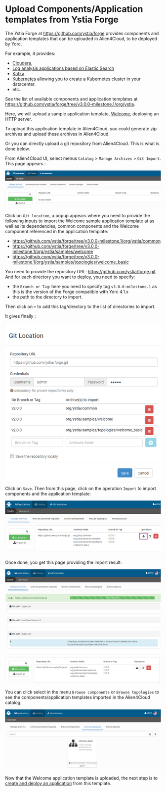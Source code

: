 # Upload Components/Application templates from Ystia Forge

The Ystia Forge at <https://github.com/ystia/forge> provides components and application
templates that can be uploaded in Alien4Cloud, to be deployed by Yorc.

For example, it provides:

* [Cloudera](https://github.com/ystia/forge/tree/v3.0.0-milestone.1/org/ystia/cloudera),
* [Log analysis applications based on Elastic Search](https://github.com/ystia/forge/tree/v3.0.0-milestone.1/org/ystia#topologies-for-log-analysis-based-on-elastic-stack)
* [Kafka](https://github.com/ystia/forge/tree/v3.0.0-milestone.1/org/ystia/kafka)
* [Kubernetes](https://github.com/ystia/forge/tree/v3.0.0-milestone.1/org/ystia/kubernetes)
    allowing you to create a Kubernetes cluster in your datacenter.
* etc...

See the list of available components and application templates at <https://github.com/ystia/forge/tree/v3.0.0-milestone.1/org/ystia>.

Here, we will upload a sample application template, [Welcome](https://github.com/ystia/forge/tree/v3.0.0-milestone.1/org/ystia/samples/topologies/welcome_basic),
deploying an HTTP server.

To upload this application template in Alien4Cloud, you could generate zip archives
and upload these archives in Alien4Cloud.

Or you can directly upload a git repository from Alien4Cloud. This is what is done below.

From Alien4Cloud UI, select menus `Catalog` > `Manage Archives` > `Git Import`.
This page appears :

![Alien4Cloud Catalog Manage Archives](../images/a4cManageArchives.png)

Click on `Git location`, a popup appears where you need to provide the following
inputs to import the Welcome sample application template at as well as its dependencies,
common components and the Welcome component referenced in the application template:

* <https://github.com/ystia/forge/tree/v3.0.0-milestone.1/org/ystia/common>
* <https://github.com/ystia/forge/tree/v3.0.0-milestone.1/org/ystia/samples/welcome>
* <https://github.com/ystia/forge/tree/v3.0.0-milestone.1/org/ystia/samples/topologies/welcome_basic>

You need to provide the repository URL: <https://github.com/ystia/forge.git>.
And for each directory you want to deploy, you need to specify:

* the `Branch or Tag`: here you need to specify tag `v3.0.0-milestone.1` as this is the version of the Forge compatible with Yorc 4.1.x
* the path to the directory to import.

Then click on `+` to add this tag/directory to the list of directories to import.

It gives finally :

![Alien4Cloud Catalog Git Location](../images/a4cGitLocation.png)

Click on `Save`. Then from this page, click on the operation  `Import` to import
components and the application template:

![Alien4Cloud Catalog Git Import](../images/a4cGitImport.png)

Once done, you get this page providing the import result:

![Alien4Cloud Catalog Git Import Result](../images/a4cGitImportResult.png)

You can click select in the menu `Browse components` or `Browse topologies` to see
the components/application templates imported in the Alien4Cloud catalog:

![Alien4Cloud Catalog Topologies](../images/a4cCatalogBrowseTopo.png)

Now that the Welcome application template is uploaded, the next step is to
[create and deploy an application](create_deploy.md) from this template.
